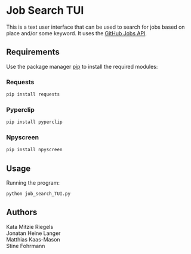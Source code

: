 # Job Search TUI

This is a text user interface that can be used to search for jobs based on place and/or some keyword. It uses the [GitHub Jobs API](https://jobs.github.com/api).

## Requirements

Use the package manager [pip](https://pip.pypa.io/en/stable/) to install the required modules:

### Requests

```bash
pip install requests
```

### Pyperclip

```bash
pip install pyperclip
```

### Npyscreen

```bash
pip install npyscreen
```

## Usage

Running the program:

```bash
python job_search_TUI.py
```

## Authors

Kata Mitzie Riegels<br>
Jonatan Heine Langer<br>
Matthias Kaas-Mason<br>
Stine Fohrmann
